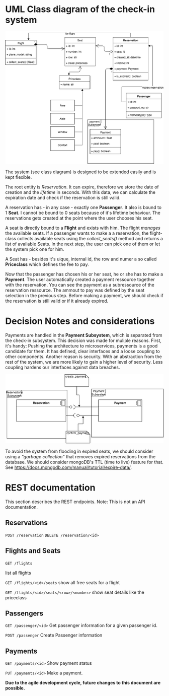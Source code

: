 # UML Class diagram of the check-in system

![uml class diagram](common/uml_class.png)

The system (see class diagram) is designed to be extended easily and is kept flexible. 

The root entity is *Reservation*. It can expire, therefore we store the date of creation and the *lifetime* in seconds. With this data, we can calculate the expiration date and check if the reservation is still valid.

A reservation has - in any case - exactly one **Passenger**. It also is bound to 1 **Seat**. I cannot be bound to 0 seats because of it's lifetime behaviour. The reservations gets created at the point where the user chooses his seat. 


A seat is directly bound to a **Flight** and exists with him. The flight *manages* the available seats. If a passenger wants to make a a reservation, the flight-class collects available seats using the *collect_seats()* method and returns a list of available Seats. In the next step, the user can pick one of them or let the system pick one for him. 

A Seat has - besides it's uique, internal id, the row and numer a so called **Priceclass** which defines the fee to pay. 

Now that the passenger has chosen his or her seat, he or she has to make a **Payment**.
The user automatically created a payment ressource together with the reservation. You can see the payment as a subressource of the reservation ressource. The ammout to pay was defined by the seat selection in the previous step. Before making a payment, we should check if the reservation is still valid or if it already expired.


# Decision Notes and considerations

Payments are handled in the **Payment Subsystem**, which is separated from the check-in subsystem. This decision was made for muliple reasons. First, it's handy: Pushing the architecture to microservices, payments is a good candidate for them. It has defined, clear interfaces and a loose coupling to other components. Another reason is security. With an abstraction from the rest of the system, we are more likely to gain a higher level of security. Less coupling hardens our interfaces against data breaches.

![component diagram](common/component.png)


To avoid the system from flooding in expired seats, we should consider using a *"garbage collection"* that removes expired reservations from the database. We should consider mongoDB's TTL (time to live) feature for that. See https://docs.mongodb.com/manual/tutorial/expire-data/.


# REST documentation

This section describes the REST endpoints. Note: This is not an API documentation.


## Reservations

`POST /reservation`
`DELETE /reservation/<id>`


## Flights and Seats

`GET /flights`

list all flights

`GET /flights/<id>/seats`
show all free seats for a flight

`GET /flights/<id>/seats/<row>/<number>`
show seat details like the priceclass


## Passengers

`GET /passenger/<id>`
Get passenger information for a given passenger id.

`POST /passenger`
Create Passenger information


## Payments

`GET /payments/<id>`
Show payment status

`PUT /payments/<id>`
Make a payment.


**Due to the agile development cycle, future changes to this document are possible.**